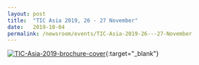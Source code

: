 ```yaml
---
layout: post
title:  "TIC Asia 2019, 26 - 27 November"
date:   2019-10-04
permalink: /newsroom/events/TIC-Asia-2019-26---27-November
---
```


[![TIC-Asia-2019-brochure-cover](/images/press-release/photos/TIC-Asia-2019.png)](/files/TIC-Asia-2019-Brochure.pdf){:target="_blank"}




